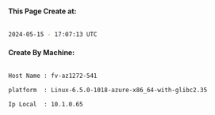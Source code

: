 
   
#### This Page Create at:

```bash

2024-05-15 - 17:07:13 UTC

```

#### Create By Machine:

```bash

Host Name : fv-az1272-541

platform  : Linux-6.5.0-1018-azure-x86_64-with-glibc2.35

Ip Local  : 10.1.0.65

```

